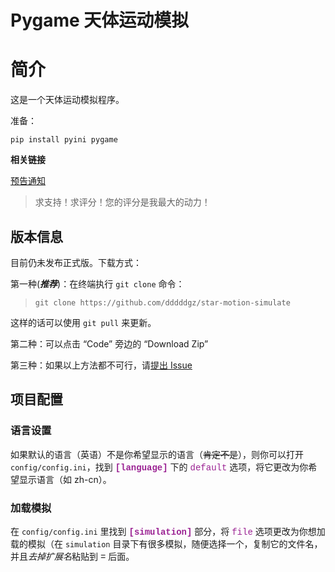 # Pygame 天体运动模拟

# 简介

这是一个天体运动模拟程序。

准备：

```commandline
pip install pyini pygame
```

**相关链接**

[预告通知](https://fishc.com.cn/thread-231221-1-1.html)

> 求支持！求评分！您的评分是我最大的动力！

## 版本信息

目前仍未发布正式版。下载方式：

第一种(***推荐***)：在终端执行 `git clone` 命令：

> `git clone https://github.com/dddddgz/star-motion-simulate`

这样的话可以使用 `git pull` 来更新。

第二种：可以点击 “Code” 旁边的 “Download Zip”  

第三种：如果以上方法都不可行，请[提出 Issue](https://github.com/dddddgz/star-motion-simulate/issues/new/choose)

## 项目配置

### 语言设置

如果默认的语言（英语）不是你希望显示的语言（~~肯定不是~~），则你可以打开 `config/config.ini`，找到 <span style="color: #9b2393; font-family: 'Consolas', 'Courier New';"><b>[language]</b></span> 下的 <span style="color: #9b2393; font-family: 'Consolas', 'Courier New';">default</span> 选项，将它更改为你希望显示语言（如 zh-cn）。

### 加载模拟

在 `config/config.ini` 里找到 <span style="color: #9b2393; font-family: 'Consolas', 'Courier New';"><b>[simulation]</b></span> 部分，将 <span style="color: #9b2393; font-family: 'Consolas', 'Courier New';">file</span> 选项更改为你想加载的模拟（在 `simulation` 目录下有很多模拟，随便选择一个，复制它的文件名，并且*去掉扩展名*粘贴到 <span style="font-family: 'Consolas', 'Courier New';">=</span> 后面。
